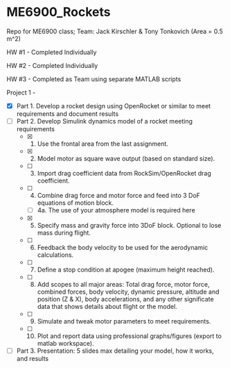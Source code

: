 # ME6900_Rockets
Repo for ME6900 class; Team: Jack Kirschler &amp; Tony Tonkovich (Area = 0.5 m^2)

HW #1 - Completed Individually

HW #2 - Completed Individually

HW #3 - Completed as Team using separate MATLAB scripts

Project 1 - 
- [x] Part 1. Develop a rocket design using OpenRocket or similar to meet requirements and document results
- [ ] Part 2. Develop Simulink dynamics model of a rocket meeting requirements
    - [x] 1. Use the frontal area from the last assignment.
    - [x] 2. Model motor as square wave output (based on standard size).
    - [ ] 3. Import drag coefficient data from RockSim/OpenRocket drag coefficient.
    - [ ] 4. Combine drag force and motor force and feed into 3 DoF equations of motion block.
       - [ ] 4a. The use of your atmosphere model is required here
    - [x] 5. Specify mass and gravity force into 3DoF block. Optional to lose mass during flight.
    - [ ] 6. Feedback the body velocity to be used for the aerodynamic calculations.
    - [ ] 7. Define a stop condition at apogee (maximum height reached).
    - [ ] 8. Add scopes to all major areas: Total drag force, motor force, combined forces, body velocity, dynamic pressure, altitude and position (Z & X), body accelerations, and any other significate data that shows details about flight or the model.
    - [ ] 9. Simulate and tweak motor parameters to meet requirements.
    - [ ] 10. Plot and report data using professional graphs/figures (export to matlab workspace).
- [ ] Part 3. Presentation: 5 slides max detailing your model, how it works, and results

